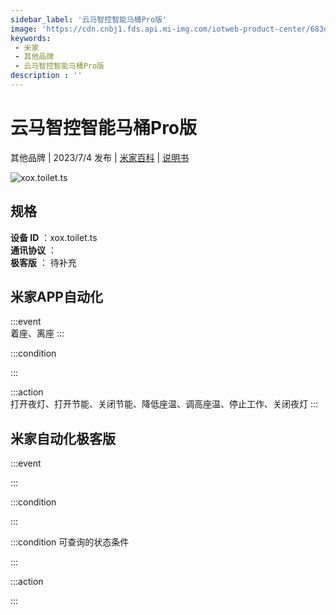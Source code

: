 ```yaml
---
sidebar_label: '云马智控智能马桶Pro版'
image: 'https://cdn.cnbj1.fds.api.mi-img.com/iotweb-product-center/683d1ba3dc8736d3aa511e1d007fc313_1685333625940.png?GalaxyAccessKeyId=AKVGLQWBOVIRQ3XLEW&Expires=9223372036854775807&Signature=Qij+HB6KMh/JwlwrXcilEgLuW50='
keywords: 
 - 米家
 - 其他品牌
 - 云马智控智能马桶Pro版
description : ''
---
```

# 云马智控智能马桶Pro版

其他品牌 | 2023/7/4 发布 | [米家百科](https://home.mi.com/webapp/content/baike/product/index.html?model=xox.toilet.ts) | [说明书](https://home.mi.com/views/introduction.html?model=xox.toilet.ts&region=cn)

![xox.toilet.ts](https://cdn.cnbj1.fds.api.mi-img.com/iotweb-product-center/683d1ba3dc8736d3aa511e1d007fc313_1685333625940.png?GalaxyAccessKeyId=AKVGLQWBOVIRQ3XLEW&Expires=9223372036854775807&Signature=Qij+HB6KMh/JwlwrXcilEgLuW50=)

## 规格  
> 
**设备 ID** ：xox.toilet.ts  
**通讯协议** ：  
**极客版**  ： 待补充 


## 米家APP自动化  

:::event  
着座、离座
:::

:::condition  

:::

:::action   
打开夜灯、打开节能、关闭节能、降低座温、调高座温、停止工作、关闭夜灯
:::

## 米家自动化极客版  

:::event  

:::

:::condition  

:::

:::condition 可查询的状态条件  

:::

:::action  

:::

        
